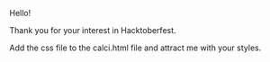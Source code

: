 Hello! 

Thank you for your interest in Hacktoberfest.  

Add the css file to the calci.html file and attract me with your styles.

